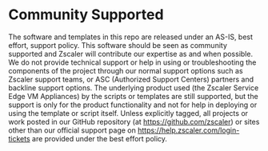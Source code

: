 # Community Supported

The software and templates in this repo are released under an AS-IS, best effort,
support policy. This software should be seen as community supported and Zscaler
will contribute our expertise as and when possible. We do not
provide technical support or help in using or troubleshooting the components of
the project through our normal support options such as Zscaler support teams,
or ASC (Authorized Support Centers) partners and backline
support options. The underlying product used (the Zscaler Service Edge VM Appliances)
by the scripts or templates are still supported, but the support is only for the product
functionality and not for help in deploying or using the template or script
itself. Unless explicitly tagged, all projects or work posted in our GitHub
repository (at https://github.com/zscaler) or sites other than our
official support page on https://help.zscaler.com/login-tickets are provided
under the best effort policy.
